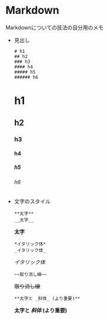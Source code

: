 # Markdown
Markdownについての技法の自分用のメモ

-  見出し

    ```
    # h1
    ## h2
    ### h3
    #### h4
    ##### h5
    ###### h6
    ```
    # h1
    ## h2
    ### h3
    #### h4
    ##### h5
    ###### h6

- 文字のスタイル

    ```
    **太字**
    __太字__
    ```
    **太字** 

    ```
    *イタリック体*
    _イタリック体_
    ```
    *イタリック体*

    ```
    ~~取り消し線~~
    ```
    ~~取り消し線~~ 

    ```
    **太字と _斜体_ (より重要)**
    ```
    **太字と _斜体_ (より重要)**
